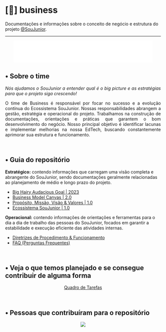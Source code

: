 # [:briefcase:] business
Documentações e informações sobre o conceito de negócio e estrutura do projeto [@SouJunior](https://github.com/SouJunior).  

<hr>

<div align="center">
<img alt="SouJunior Logo" src="https://raw.githubusercontent.com/SouJunior/ui-ux/main/Frontend/Assets/Create-account-page/Full-logo.png" />
</div>


<h2>• Sobre o time</h2>
<p align="justify">
  <i>Nós ajudamos o SouJunior a entender qual é o big picture e as estratégias para que o projeto siga crescendo!</i>
</p>

<p align="justify">
  O time de Business é responsável por focar no sucesso e a evolução contínua do Ecossistema SouJunior. Nossas responsabilidades abrangem a gestão, estratégia e operacional do projeto. Trabalhamos na construção de documentações, orientações e práticas que garantem o bom desenvolvimento do negócio. Nosso principal objetivo é identificar lacunas e implementar melhorias na nossa EdTech, buscando constantemente aprimorar sua estrutura e funcionamento.
</p>

<br>

<h2>• Guia do repositório</h2>
<p>
  <b>Estratégico:</b> contendo informações que carregam uma visão completa e abrangente do SouJunior, sendo documentações geralmente relacionadas ao planejamento de médio e longo prazo do projeto.
</p>
<ul>
  <li><a href="https://github.com/SouJunior/business/blob/main/Estrat%C3%A9gico/Big%20Hairy%20Audacious%20Goal/README.md">Big Hairy Audacious Goal | 2023</a>
  <li><a href="https://github.com/SouJunior/business/blob/main/Estrat%C3%A9gico/Business%20Model%20Canvas/BusinessModelCanvas_v1.png">Business Model Canvas | 2.0</a>
  <li><a href="https://github.com/SouJunior/business/blob/main/Estrat%C3%A9gico/Prop%C3%B3sito%2C%20Miss%C3%A3o%2C%20Vis%C3%A3o%20%26%20Valores/README.md">Propósito, Missão, Visão & Valores | 1.0</a>
  <li><a href="https://github.com/SouJunior/business/blob/main/Estrat%C3%A9gico/Ecossistema%20SouJunior/Estrutura_Empresarial.png">Ecossistema SouJunior | 1.0</a>
</ul>

<p>
  <b>Operacional:</b> contendo informações de orientações e ferramentas para o dia a dia de trabalho das pessoas do SouJunior, focados em garantir a estabilidade e execução eficiente das atividades internas.
</p>
<ul>
  <li><a href="https://github.com/SouJunior/business/blob/main/Operacional/Diretrizes_de_Procedimento_e_Funcionamento.md">Diretrizes de Procedimento & Funcionamento</a>
  <li><a href="https://github.com/SouJunior/business/blob/main/Operacional/FAQ.md">FAQ (Perguntas Frequentes)</a>
</ul>

<br>

<h2>• Veja o que temos planejado e se consegue contribuir de alguma forma</h2>
<p align="center">
  <a href="https://github.com/orgs/SouJunior/projects/2">Quadro de Tarefas</a>
</p>

<br>

<h2>• Pessoas que contribuíram para o repositório</h2>
<p align="center">
  <a href="https://github.com/SouJunior/business/graphs/contributors">
    <img src="https://contributors-img.web.app/image?repo=SouJunior/business" />
  </a>
</p>
